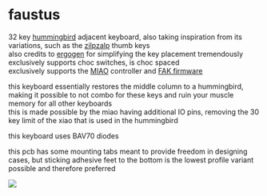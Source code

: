 # faustus

32 key [hummingbird](https://github.com/PJE66/hummingbird) adjacent keyboard, also taking inspiration from its variations, such as the [zilpzalp](https://github.com/kilipan/zilpzalp) thumb keys\
also credits to [ergogen](ergogen.cache.works) for simplifying the key placement tremendously
exclusively supports choc switches, is choc spaced\
exclusively supports the [MIAO](https://github.com/kilipan/miao) controller and [FAK firmware](https://github.com/semickolon/fak)

this keyboard essentially restores the middle column to a hummingbird, making it possible to not combo for these keys and ruin your muscle memory for all other keyboards\
this is made possible by the miao having additional IO pins, removing the 30 key limit of the xiao that is used in the hummingbird

this keyboard uses BAV70 diodes

this pcb has some mounting tabs meant to provide freedom in designing cases, but sticking adhesive feet to the bottom is the lowest profile variant possible and therefore preferred

![](image.jpg)
